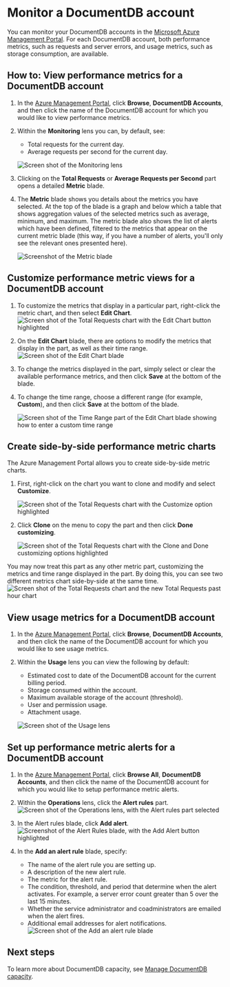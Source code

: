 <properties 
	pageTitle="Monitor a DocumentDB account by using the Azure Management Portal | Windows Azure" 
	description="Learn how to monitor your DocumentDB account for performance metrics, such as requests and server errors, and usage metrics, such as storage consumption." 
	services="documentdb" 
	documentationCenter="" 
	authors="mimig1" 
	manager="jhubbard" 
	editor="cgronlun"/>

<tags
	ms.service="documentdb"
	ms.date="11/18/2015"
	wacn.date=""/>

# Monitor a DocumentDB account 

You can monitor your DocumentDB accounts in the [Microsoft Azure Management Portal](https://manage.windowsazure.cn/). For each DocumentDB account, both performance metrics, such as requests and server errors, and usage metrics, such as storage consumption, are available.

## How to: View performance metrics for a DocumentDB account
1.	In the [Azure Management Portal](https://manage.windowsazure.cn/), click **Browse**, **DocumentDB Accounts**, and then click the name of the DocumentDB account for which you would like to view performance metrics.
2.	Within the **Monitoring** lens you can, by default, see:
	*	Total requests for the current day.
	*	Average requests per second for the current day. 
	
	![Screen shot of the Monitoring lens](./media/documentdb-monitor-accounts/madocdb1.png)


3.	Clicking on the **Total Requests** or **Average Requests per Second** part opens a detailed **Metric** blade.
4.	The **Metric** blade shows you details about the metrics you have selected.  At the top of the blade is a graph and below which a table that shows aggregation values of the selected metrics such as average, minimum, and maximum.  The metric blade also shows the list of alerts which have been defined, filtered to the metrics that appear on the current metric blade (this way, if you have a number of alerts, you'll only see the relevant ones presented here).

	![Screenshot of the Metric blade](./media/documentdb-monitor-accounts/madocdb2.png)


## Customize performance metric views for a DocumentDB account

1.	To customize the metrics that display in a particular part, right-click the metric chart, and then select **Edit Chart**.  
	![Screen shot of the Total Requests chart with the Edit Chart button highlighted](./media/documentdb-monitor-accounts/madocdb3.png)

2.	On the **Edit Chart** blade, there are options to modify the metrics that display in the part, as well as their time range.  
	![Screen shot of the Edit Chart blade](./media/documentdb-monitor-accounts/madocdb4.png)

3.	To change the metrics displayed in the part, simply select or clear the available performance metrics, and then click **Save** at the bottom of the blade.  
4.	To change the time range, choose a different range (for example, **Custom**), and then click **Save** at the bottom of the blade.  

	![Screen shot of the Time Range part of the Edit Chart blade showing how to enter a custom time range](./media/documentdb-monitor-accounts/madocdb5.png) 


## Create side-by-side performance metric charts
The Azure Management Portal allows you to create side-by-side metric charts.  

1.	First, right-click on the chart you want to clone and modify and select **Customize**. 

	![Screen shot of the Total Requests chart with the Customize option highlighted](./media/documentdb-monitor-accounts/madocdb6.png)

2.	Click **Clone** on the menu to copy the part and then click **Done customizing**. 

	![Screen shot of the Total Requests chart with the Clone and Done customizing options highlighted](./media/documentdb-monitor-accounts/madocdb7.png)  


You may now treat this part as any other metric part, customizing the metrics and time range displayed in the part.  By doing this, you can see two different metrics chart side-by-side at the same time.  
	![Screen shot of the Total Requests chart and the new Total Requests past hour chart](./media/documentdb-monitor-accounts/madocdb8.png)  

## View usage metrics for a DocumentDB account
1.	In the [Azure Management Portal](https://manage.windowsazure.cn/), click **Browse**, **DocumentDB Accounts**, and then click the name of the DocumentDB account for which you would like to see usage metrics.
2.	Within the **Usage** lens you can view the following by default:
	*	Estimated cost to date of the DocumentDB account for the current billing period.
	*	Storage consumed within the account.
	*	Maximum available storage of the account (threshold).
	*	User and permission usage.
	*	Attachment usage.

	![Screen shot of the Usage lens](./media/documentdb-monitor-accounts/madocdb9.png)
 
## Set up performance metric alerts for a DocumentDB account
1.	In the [Azure Management Portal](https://manage.windowsazure.cn/), click **Browse All**, **DocumentDB Accounts**, and then click the name of the DocumentDB account for which you would like to setup performance metric alerts.
2.	Within the **Operations** lens, click the **Alert rules** part.  
	![Screen shot of the Operations lens, with the Alert rules part selected](./media/documentdb-monitor-accounts/madocdb10.png)

3.	In the Alert rules blade, click **Add alert**.  
	![Screenshot of the Alert Rules blade, with the Add Alert button highlighted](./media/documentdb-monitor-accounts/madocdb11.png)

4.	In the **Add an alert rule** blade, specify:
	*	The name of the alert rule you are setting up.
	*	A description of the new alert rule.
	*	The metric for the alert rule.
	*	The condition, threshold, and period that determine when the alert activates. For example, a server error count greater than 5 over the last 15 minutes.
	*	Whether the service administrator and coadministrators are emailed when the alert fires.
	*	Additional email addresses for alert notifications.  
	![Screen shot of the Add an alert rule blade](./media/documentdb-monitor-accounts/madocdb12.png)

## Next steps
To learn more about DocumentDB capacity, see [Manage DocumentDB capacity](/documentation/articles/documentdb-manage). 
 

